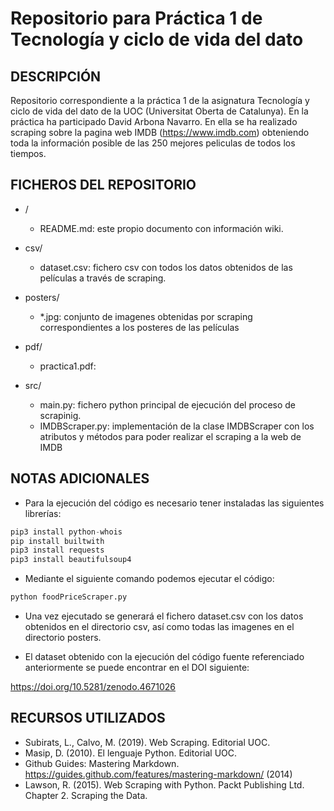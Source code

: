 
# Repositorio para Práctica 1 de Tecnología y ciclo de vida del dato

## DESCRIPCIÓN

Repositorio correspondiente a la práctica 1 de la asignatura Tecnología y ciclo de vida del dato de la UOC (Universitat Oberta de Catalunya).
En la práctica ha participado David Arbona Navarro.
En ella se ha realizado scraping sobre la pagina web IMDB (https://www.imdb.com) obteniendo toda la información posible de las 250 mejores peliculas de todos los tiempos.

## FICHEROS DEL REPOSITORIO
 
 - /
   - README.md: este propio documento con información wiki.

 - csv/
   - dataset.csv: fichero csv con todos los datos obtenidos de las películas a través de scraping.
 
 - posters/
   - *.jpg: conjunto de imagenes obtenidas por scraping correspondientes a los posteres de las películas
 
 - pdf/
   - practica1.pdf: 
 
 - src/
   - main.py: fichero python principal de ejecución del proceso de scrapinig.
   - IMDBScraper.py: implementación de la clase IMDBScraper con los atributos y métodos para poder realizar el scraping a la web de IMDB

## NOTAS ADICIONALES

- Para la ejecución del código es necesario tener instaladas las siguientes librerías:

```python
pip3 install python-whois
pip install builtwith
pip3 install requests
pip3 install beautifulsoup4
```
- Mediante el siguiente comando podemos ejecutar el código:

```python
python foodPriceScraper.py 
```

- Una vez ejecutado se generará el fichero dataset.csv con los datos obtenidos en el directorio csv, así como todas las imagenes en el directorio posters.

- El dataset obtenido con la ejecución del código fuente referenciado anteriormente se puede encontrar en el DOI siguiente: 

https://doi.org/10.5281/zenodo.4671026


## RECURSOS UTILIZADOS

- Subirats, L., Calvo, M. (2019). Web Scraping. Editorial UOC.
- Masip, D. (2010). El lenguaje Python. Editorial UOC.
- Github Guides: Mastering Markdown. https://guides.github.com/features/mastering-markdown/ (2014)
- Lawson, R. (2015). Web Scraping with Python. Packt Publishing Ltd. Chapter 2. Scraping the Data.







